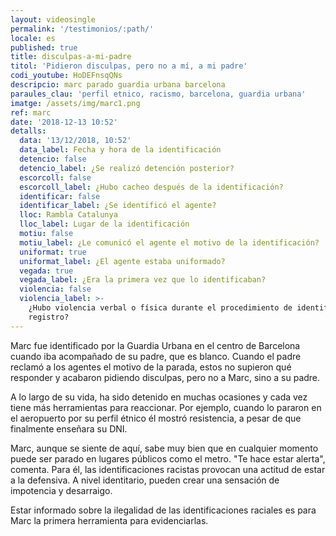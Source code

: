 ```yaml
---
layout: videosingle
permalink: '/testimonios/:path/'
locale: es
published: true
title: disculpas-a-mi-padre
titol: 'Pidieron disculpas, pero no a mí, a mi padre'
codi_youtube: HoDEFnsqQNs
descripcio: marc parado guardia urbana barcelona
paraules_clau: 'perfil etnico, racismo, barcelona, guardia urbana'
imatge: /assets/img/marc1.png
ref: marc
date: '2018-12-13 10:52'
detalls:
  data: '13/12/2018, 10:52'
  data_label: Fecha y hora de la identificación
  detencio: false
  detencio_label: ¿Se realizó detención posterior?
  escorcoll: false
  escorcoll_label: ¿Hubo cacheo después de la identificación?
  identificar: false
  identificar_label: ¿Se identificó el agente?
  lloc: Rambla Catalunya
  lloc_label: Lugar de la identificación
  motiu: false
  motiu_label: ¿Le comunicó el agente el motivo de la identificación?
  uniformat: true
  uniformat_label: ¿El agente estaba uniformado?
  vegada: true
  vegada_label: ¿Era la primera vez que lo identificaban?
  violencia: false
  violencia_label: >-
    ¿Hubo violencia verbal o física durante el procedimiento de identificación y
    registro?
---
```

Marc fue identificado por la Guardia Urbana en el centro de Barcelona cuando iba acompañado de su padre, que es blanco. Cuando el padre reclamó a los agentes el motivo de la parada, estos no supieron qué responder y acabaron pidiendo disculpas, pero no a Marc, sino a su padre.

A lo largo de su vida, ha sido detenido en muchas ocasiones y cada vez tiene más herramientas para reaccionar. Por ejemplo, cuando lo pararon en el aeropuerto por su perfil étnico él mostró resistencia, a pesar de que finalmente enseñara su DNI.

Marc, aunque se siente de aquí, sabe muy bien que en cualquier momento puede ser parado en lugares públicos como el metro. "Te hace estar alerta", comenta. Para él, las identificaciones racistas provocan una actitud de estar a la defensiva. A nivel identitario, pueden crear una sensación de impotencia y desarraigo.

Estar informado sobre la ilegalidad de las identificaciones raciales es para Marc la primera herramienta para evidenciarlas.
